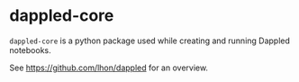 # dappled-core
`dappled-core` is a python package used while creating and running Dappled notebooks. 

See https://github.com/lhon/dappled for an overview.
